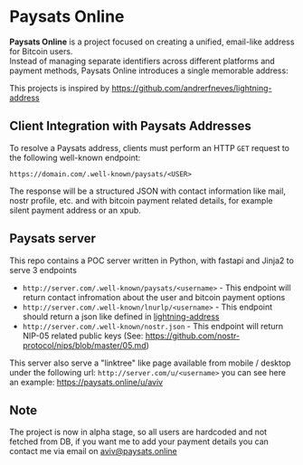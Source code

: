 # Paysats Online

**Paysats Online** is a project focused on creating a unified, email-like address for Bitcoin users.  
Instead of managing separate identifiers across different platforms and payment methods, Paysats Online introduces a single memorable address:

This projects is inspired by https://github.com/andrerfneves/lightning-address

## Client Integration with Paysats Addresses
To resolve a Paysats address, clients must perform an HTTP `GET` request to the following well-known endpoint:

`https://domain.com/.well-known/paysats/<USER>`

The response will be a structured JSON with contact information like mail, nostr profile, etc.
and with bitcoin payment related details, for example silent payment address or an xpub.


## Paysats server
This repo contains a POC server written in Python, with fastapi and Jinja2 to serve 3 endpoints
- `http://server.com/.well-known/paysats/<username>` - This endpoint will return contact infromation about the user and bitcoin payment options
- `http://server.com/.well-known/lnurlp/<username>` - This endpoint should return a json like defined in [lightning-address](https://github.com/andrerfneves/lightning-address)
- `http://server.com/.well-known/nostr.json` - This endpoint will return NIP-05 related public keys (See: https://github.com/nostr-protocol/nips/blob/master/05.md)

This server also serve a "linktree" like page available from mobile / desktop under the following url:
`http://server.com/u/<username>` you can see here an example: https://paysats.online/u/aviv


## Note
The project is now in alpha stage, so all users are hardcoded and not fetched from DB,
if you want me to add your payment details you can contact me via email on aviv@paysats.online
